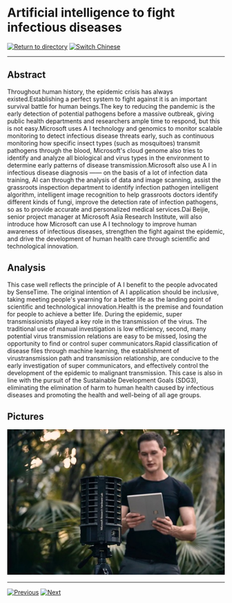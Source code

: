 # Artificial intelligence to fight infectious diseases

[![Return to directory](http://img.shields.io/badge/Click-Back-875A7B.svg?style=flat&colorA=8F8F8F)](/)
[![Switch Chinese](http://img.shields.io/badge/Switch-Chinese-875A7B.svg?style=flat&colorA=8F8F8F)](https://doc.shanghaiopen.org.cn/case/3/5.html)

----------

## Abstract

Throughout human history, the epidemic crisis has always existed.Establishing a perfect system to fight against it is an important survival battle for human beings.The key to reducing the pandemic is the early detection of potential pathogens before a massive outbreak, giving public health departments and researchers ample time to respond, but this is not easy.Microsoft uses A I technology and genomics to monitor scalable monitoring to detect infectious disease threats early, such as continuous monitoring how specific insect types (such as mosquitoes) transmit pathogens through the blood, Microsoft's cloud genome also tries to identify and analyze all biological and virus types in the environment to determine early patterns of disease transmission.Microsoft also use A I in infectious disease diagnosis —— on the basis of a lot of infection data training, AI can through the analysis of data and image scanning, assist the grassroots inspection department to identify infection pathogen intelligent algorithm, intelligent image recognition to help grassroots doctors identify different kinds of fungi, improve the detection rate of infection pathogens, so as to provide accurate and personalized medical services.Dai Beijie, senior project manager at Microsoft Asia Research Institute, will also introduce how Microsoft can use A I technology to improve human awareness of infectious diseases, strengthen the fight against the epidemic, and drive the development of human health care through scientific and technological innovation.

## Analysis

This case well reflects the principle of A I benefit to the people advocated by SenseTime. The original intention of A I application should be inclusive, taking meeting people's yearning for a better life as the landing point of scientific and technological innovation.Health is the premise and foundation for people to achieve a better life. During the epidemic, super transmissionists played a key role in the transmission of the virus. The traditional use of manual investigation is low efficiency, second, many potential virus transmission relations are easy to be missed, losing the opportunity to find or control super communicators.Rapid classification of disease files through machine learning, the establishment of virustransmission path and transmission relationship, are conducive to the early investigation of super communicators, and effectively control the development of the epidemic to malignant transmission. This case is also in line with the pursuit of the Sustainable Development Goals (SDG3), eliminating the elimination of harm to human health caused by infectious diseases and promoting the health and well-being of all age groups.

## Pictures

![图片](3.6.1.jpg)




----------
 [![Previous](http://img.shields.io/badge/View-Previous-875A7B.svg?style=flat&colorA=8F8F8F)](https://doc.shanghaiopen.org.cn/case/3/en_4.html)
 [![Next](http://img.shields.io/badge/View-Next-875A7B.svg?style=flat&colorA=8F8F8F)](https://doc.shanghaiopen.org.cn/case/3/en_6.html)

